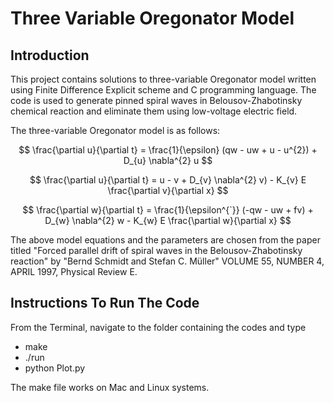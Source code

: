# Three Variable Oregonator Model

## Introduction

This project contains solutions to three-variable Oregonator model written using Finite Difference Explicit scheme and C programming language. The code is used to generate pinned spiral waves in Belousov-Zhabotinsky chemical reaction and eliminate them using low-voltage electric field.

The three-variable Oregonator model is as follows:

$$
\frac{\partial u}{\partial t} = \frac{1}{\epsilon} (qw - uw + u - u^{2}) + D_{u} \nabla^{2} u
$$

$$
\frac{\partial u}{\partial t} = u - v + D_{v} \nabla^{2} v) - K_{v} E \frac{\partial v}{\partial x}
$$

$$
\frac{\partial w}{\partial t} = \frac{1}{\epsilon^{`}} (-qw - uw + fv) + D_{w} \nabla^{2} w - K_{w} E \frac{\partial w}{\partial x}
$$


The above model equations and the parameters are chosen from the paper titled "Forced parallel drift of spiral waves in the Belousov-Zhabotinsky reaction" by "Bernd Schmidt and Stefan C. Müller" VOLUME 55, NUMBER 4, APRIL 1997, Physical Review E.

## Instructions To Run The Code

From the Terminal, navigate to the folder containing the codes and type

* make
* ./run
* python Plot.py

The make file works on Mac and Linux systems.
